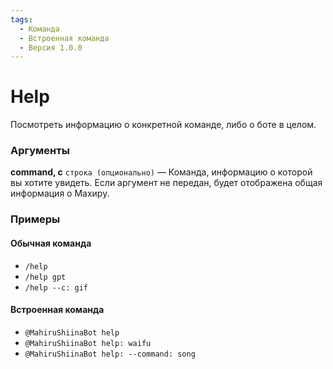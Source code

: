```yaml
---
tags:
  - Команда
  - Встроенная команда
  - Версия 1.0.0
---
```


# Help

Посмотреть информацию о конкретной команде, либо о боте в целом.

### Аргументы

**command, c**  `строка (опционально)` — Команда, информацию о которой вы хотите увидеть. Если аргумент не передан, будет отображена общая информация о Махиру.

### Примеры

#### Обычная команда
+ `/help`
+ `/help gpt`
+ `/help --c: gif`

#### Встроенная команда
+ `@MahiruShiinaBot help`
+ `@MahiruShiinaBot help: waifu`
+ `@MahiruShiinaBot help: --command: song`